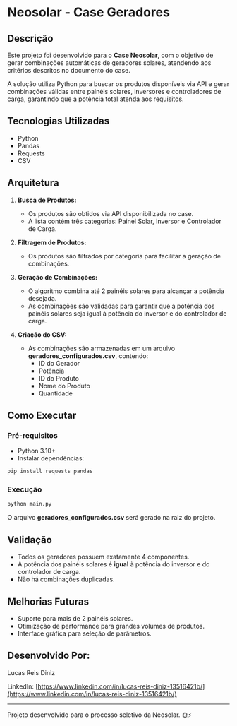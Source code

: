 # Neosolar - Case Geradores

## Descrição
Este projeto foi desenvolvido para o **Case Neosolar**, com o objetivo de gerar combinações automáticas de geradores solares, atendendo aos critérios descritos no documento do case.

A solução utiliza Python para buscar os produtos disponíveis via API e gerar combinações válidas entre painéis solares, inversores e controladores de carga, garantindo que a potência total atenda aos requisitos.

## Tecnologias Utilizadas
- Python
- Pandas
- Requests
- CSV

## Arquitetura
1. **Busca de Produtos:**
   - Os produtos são obtidos via API disponibilizada no case.
   - A lista contém três categorias: Painel Solar, Inversor e Controlador de Carga.

2. **Filtragem de Produtos:**
   - Os produtos são filtrados por categoria para facilitar a geração de combinações.

3. **Geração de Combinações:**
   - O algoritmo combina até 2 painéis solares para alcançar a potência desejada.
   - As combinações são validadas para garantir que a potência dos painéis solares seja igual à potência do inversor e do controlador de carga.

4. **Criação do CSV:**
   - As combinações são armazenadas em um arquivo **geradores_configurados.csv**, contendo:
     - ID do Gerador
     - Potência
     - ID do Produto
     - Nome do Produto
     - Quantidade

## Como Executar
### Pré-requisitos
- Python 3.10+
- Instalar dependências:
```bash
pip install requests pandas
```

### Execução
```bash
python main.py
```

O arquivo **geradores_configurados.csv** será gerado na raiz do projeto.

## Validação
- Todos os geradores possuem exatamente 4 componentes.
- A potência dos painéis solares é **igual** à potência do inversor e do controlador de carga.
- Não há combinações duplicadas.

## Melhorias Futuras
- Suporte para mais de 2 painéis solares.
- Otimização de performance para grandes volumes de produtos.
- Interface gráfica para seleção de parâmetros.

## Desenvolvido Por:
Lucas Reis Diniz

LinkedIn: [https://www.linkedin.com/in/lucas-reis-diniz-13516421b/](https://www.linkedin.com/in/lucas-reis-diniz-13516421b/)

---
Projeto desenvolvido para o processo seletivo da Neosolar. 🌞⚡


